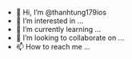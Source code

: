 - 👋 Hi, I’m @thanhtung179ios
- 👀 I’m interested in ...
- 🌱 I’m currently learning ...
- 💞️ I’m looking to collaborate on ...
- 📫 How to reach me ...

<!---
thanhtung179ios/thanhtung179ios is a ✨ special ✨ repository because its `README.md` (this file) appears on your GitHub profile.
You can click the Preview link to take a look at your changes.
--->

